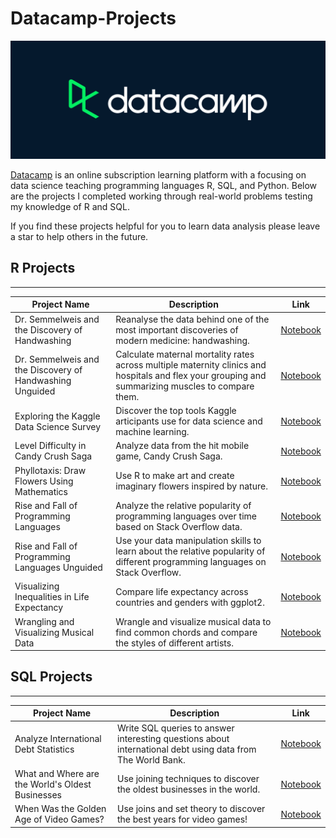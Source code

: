 # Datacamp-Projects

![Datacamp Logo](https://github.com/Ryan-OHanlon/Datacamp-Projects/blob/main/Datacamp-Logo.png)

[Datacamp](https://www.datacamp.com/) is an online subscription learning platform with a focusing on data science teaching programming languages R, SQL, and Python. Below are the projects I completed working through real-world problems testing my knowledge of R and SQL.

If you find these projects helpful for you to learn data analysis please leave a star to help others in the future.

## R Projects
------------
| Project Name        | Description           | Link  |
| ------------- |-------------| -----|
| Dr. Semmelweis and the Discovery of Handwashing   | Reanalyse the data behind one of the most important discoveries of modern medicine: handwashing. | [Notebook](https://github.com/Ryan-OHanlon/Datacamp-Projects/blob/main/R%20Projects/Dr.%20Semmelweis%20and%20the%20Discovery%20of%20Handwashing/notebook.ipynb) |
| Dr. Semmelweis and the Discovery of Handwashing Unguided  | Calculate maternal mortality rates across multiple maternity clinics and hospitals and flex your grouping and summarizing muscles to compare them. | [Notebook](https://github.com/Ryan-OHanlon/Datacamp-Projects/blob/main/R%20Projects/Dr.%20Semmelweis%20and%20the%20Discovery%20of%20Handwashing_Unguided/notebook.ipynb) |
| Exploring the Kaggle Data Science Survey      | Discover the top tools Kaggle articipants use for data science and machine learning. | [Notebook](https://github.com/Ryan-OHanlon/Datacamp-Projects/blob/main/R%20Projects/Exploring%20the%20Kaggle%20Data%20Science%20Survey/notebook.ipynb) |
| Level Difficulty in Candy Crush Saga      | Analyze data from the hit mobile game, Candy Crush Saga. | [Notebook](https://github.com/Ryan-OHanlon/Datacamp-Projects/blob/main/R%20Projects/Level%20Difficulty%20in%20Candy%20Crush%20Saga/notebook.ipynb) |
| Phyllotaxis: Draw Flowers Using Mathematics      | Use R to make art and create imaginary flowers inspired by nature.      | [Notebook](https://github.com/Ryan-OHanlon/Datacamp-Projects/blob/main/R%20Projects/Phyllotaxis%20Draw%20Flowers%20Using%20Mathematics/notebook.ipynb)   |
| Rise and Fall of Programming Languages      | Analyze the relative popularity of programming languages over time based on Stack Overflow data.       | [Notebook](https://github.com/Ryan-OHanlon/Datacamp-Projects/blob/main/R%20Projects/Rise%20and%20Fall%20of%20Programming%20Languages/notebook.ipynb)   |
| Rise and Fall of Programming Languages Unguided     | Use your data manipulation skills to learn about the relative popularity of different programming languages on Stack Overflow.       | [Notebook](https://github.com/Ryan-OHanlon/Datacamp-Projects/blob/main/R%20Projects/Rise%20and%20Fall%20of%20Programming%20Languages_Unguided/notebook.ipynb)   |
| Visualizing Inequalities in Life Expectancy     | Compare life expectancy across countries and genders with ggplot2.       | [Notebook](https://github.com/Ryan-OHanlon/Datacamp-Projects/blob/main/R%20Projects/Visualizing%20Inequalities%20in%20Life%20Expectancy/notebook.ipynb)   |
| Wrangling and Visualizing Musical Data     | Wrangle and visualize musical data to find common chords and compare the styles of different artists.       | [Notebook](https://github.com/Ryan-OHanlon/Datacamp-Projects/blob/main/R%20Projects/Wrangling%20and%20Visualizing%20Musical%20Data/notebook.ipynb)   |

## SQL Projects
------
| Project Name        | Description           | Link  |
| ------------- |-------------| -----|
| Analyze International Debt Statistics      | Write SQL queries to answer interesting questions about international debt using data from The World Bank. | [Notebook](https://github.com/Ryan-OHanlon/Datacamp-Projects/blob/main/SQL%20Projects/Analyze%20International%20Debt%20Statistics/notebook.ipynb) |
| What and Where are the World's Oldest Businesses      | Use joining techniques to discover the oldest businesses in the world.      | [Notebook](https://github.com/Ryan-OHanlon/Datacamp-Projects/blob/main/SQL%20Projects/What%20and%20Where%20are%20the%20World's%20Oldest%20Businesses/notebook.ipynb)   |
| When Was the Golden Age of Video Games?      | Use joins and set theory to discover the best years for video games!      | [Notebook](https://github.com/Ryan-OHanlon/Datacamp-Projects/blob/main/SQL%20Projects/When%20Was%20the%20Golden%20Age%20of%20Video%20Games/notebook.ipynb)   |
